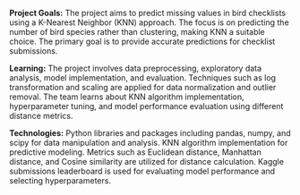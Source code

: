 **Project Goals:**
The project aims to predict missing values in bird checklists using a K-Nearest Neighbor (KNN) approach.
The focus is on predicting the number of bird species rather than clustering, making KNN a suitable choice.
The primary goal is to provide accurate predictions for checklist submissions.


**Learning:**
The project involves data preprocessing, exploratory data analysis, model implementation, and evaluation.
Techniques such as log transformation and scaling are applied for data normalization and outlier removal.
The team learns about KNN algorithm implementation, hyperparameter tuning, and model performance evaluation using different distance metrics.

**Technologies:**
Python libraries and packages including pandas, numpy, and scipy for data manipulation and analysis.
KNN algorithm implementation for predictive modeling.
Metrics such as Euclidean distance, Manhattan distance, and Cosine similarity are utilized for distance calculation.
Kaggle submissions leaderboard is used for evaluating model performance and selecting hyperparameters.






